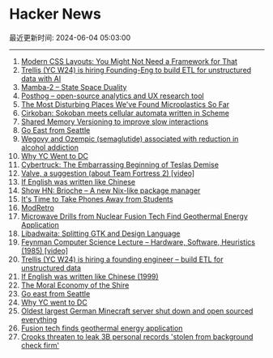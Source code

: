 # Hacker News

最近更新时间: 2024-06-04 05:03:00

--- 
1. [Modern CSS Layouts: You Might Not Need a Framework for That](https://www.smashingmagazine.com/2024/05/modern-css-layouts-no-framework-needed/) 
2. [Trellis (YC W24) is hiring Founding-Eng to build ETL for unstructured data with AI](https://www.ycombinator.com/companies/trellis/jobs/1ypWafM-founding-engineer-full-time-backend-ml-infra) 
3. [Mamba-2 – State Space Duality](https://tridao.me/blog/2024/mamba2-part1-model/) 
4. [Posthog – open-source analytics and UX research tool](https://github.com/PostHog/posthog) 
5. [The Most Disturbing Places We've Found Microplastics So Far](https://gizmodo.com/microplastics-in-blood-air-water-everywhere-1851492637) 
6. [Cirkoban: Sokoban meets cellular automata written in Scheme](https://spritely.institute/news/cirkoban-sokoban-meets-cellular-automata-written-in-scheme.html) 
7. [Shared Memory Versioning to improve slow interactions](https://blog.chromium.org/2024/06/introducing-shared-memory-versioning-to.html) 
8. [Go East from Seattle](https://finmoorhouse.com/writing/go-east/) 
9. [Wegovy and Ozempic (semaglutide) associated with reduction in alcohol addiction](https://recursiveadaptation.com/p/wegovy-and-ozempic-semaglutide-are) 
10. [Why YC Went to DC](https://www.ycombinator.com/blog/why-yc-went-to-dc/) 
11. [Cybertruck: The Embarrassing Beginning of Teslas Demise](https://www.youtube.com/watch?v=MoYXhcxngxI) 
12. [Valve, a suggestion (about Team Fortress 2) [video]](https://www.youtube.com/watch?v=82B38TaawfE) 
13. [If English was written like Chinese](https://zompist.com/yingzi/yingzi.htm) 
14. [Show HN: Brioche – A new Nix-like package manager](https://brioche.dev/blog/announcing-brioche/) 
15. [It's Time to Take Phones Away from Students](https://thewalrus.ca/take-phones-away-from-students/) 
16. [ModRetro](https://modretro.com/) 
17. [Microwave Drills from Nuclear Fusion Tech Find Geothermal Energy Application](https://spectrum.ieee.org/geothermal-energy-gyrotron-quaise) 
18. [Libadwaita: Splitting GTK and Design Language](https://tesk.page/2024/06/03/libadwaita-splitting-gtk-and-design-language/) 
19. [Feynman Computer Science Lecture – Hardware, Software, Heuristics (1985) [video]](https://www.youtube.com/watch?v=EKWGGDXe5MA) 
20. [Trellis (YC W24) is hiring a founding engineer – build ETL for unstructured data](https://www.ycombinator.com/companies/trellis/jobs/1ypWafM-founding-engineer-full-time-backend-ml-infra) 
21. [If English was written like Chinese (1999)](https://zompist.com/yingzi/yingzi.htm) 
22. [The Moral Economy of the Shire](https://nathangoldwag.wordpress.com/2024/05/31/the-moral-economy-of-the-shire/) 
23. [Go east from Seattle](https://finmoorhouse.com/writing/go-east/) 
24. [Why YC went to DC](https://www.ycombinator.com/blog/why-yc-went-to-dc/) 
25. [Oldest largest German Minecraft server shut down and open sourced everything](https://github.com/muxcraftserver/MuxSystem) 
26. [Fusion tech finds geothermal energy application](https://spectrum.ieee.org/geothermal-energy-gyrotron-quaise) 
27. [Crooks threaten to leak 3B personal records 'stolen from background check firm'](https://www.theregister.com/2024/06/03/usdod_data_dump/) 
